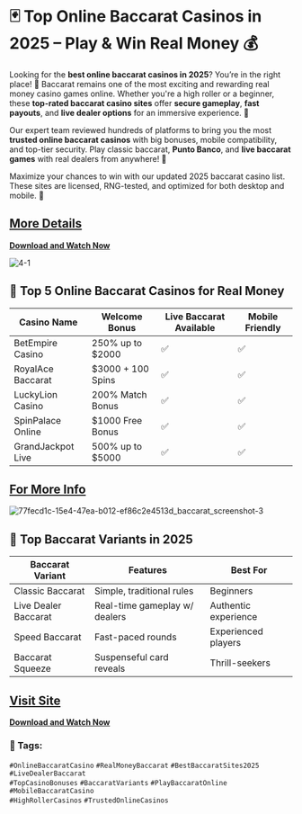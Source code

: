 # 🃏 Top Online Baccarat Casinos in 2025 – Play & Win Real Money 💰

Looking for the **best online baccarat casinos in 2025**? You’re in the right place! 🎯 Baccarat remains one of the most exciting and rewarding real money casino games online. Whether you're a high roller or a beginner, these **top-rated baccarat casino sites** offer **secure gameplay**, **fast payouts**, and **live dealer options** for an immersive experience. 💸

Our expert team reviewed hundreds of platforms to bring you the most **trusted online baccarat casinos** with big bonuses, mobile compatibility, and top-tier security. Play classic baccarat, **Punto Banco**, and **live baccarat games** with real dealers from anywhere! 📱

Maximize your chances to win with our updated 2025 baccarat casino list. These sites are licensed, RNG-tested, and optimized for both desktop and mobile. 🔐

[More Details](https://bitly.cx/Wzv00)
---
[**Download and Watch Now**](https://bitly.cx/gKaJP)

![4-1](https://github.com/user-attachments/assets/61e09e70-8e54-4b10-b373-0a72bf368412)

## 🎲 Top 5 Online Baccarat Casinos for Real Money

| Casino Name        | Welcome Bonus       | Live Baccarat Available | Mobile Friendly |
|--------------------|---------------------|--------------------------|-----------------|
| BetEmpire Casino   | 250% up to $2000    | ✅                        | ✅              |
| RoyalAce Baccarat  | $3000 + 100 Spins   | ✅                        | ✅              |
| LuckyLion Casino   | 200% Match Bonus    | ✅                        | ✅              |
| SpinPalace Online  | $1000 Free Bonus    | ✅                        | ✅              |
| GrandJackpot Live  | 500% up to $5000    | ✅                        | ✅              |

[For More Info](https://bitly.cx/YAxD)
---
![77fecd1c-15e4-47ea-b012-ef86c2e4513d_baccarat_screenshot-3](https://github.com/user-attachments/assets/93201610-1fad-43b1-9e41-f72716f0e156)

## 💼 Top Baccarat Variants in 2025

| Baccarat Variant     | Features                       | Best For               |
|----------------------|--------------------------------|------------------------|
| Classic Baccarat     | Simple, traditional rules      | Beginners              |
| Live Dealer Baccarat | Real-time gameplay w/ dealers  | Authentic experience   |
| Speed Baccarat       | Fast-paced rounds              | Experienced players    |
| Baccarat Squeeze     | Suspenseful card reveals       | Thrill-seekers         |

[Visit Site](https://bitly.cx/Z1tlo)
---
[**Download and Watch Now**](https://bitly.cx/9ku3E)
### 🔖 Tags:
`#OnlineBaccaratCasino` `#RealMoneyBaccarat` `#BestBaccaratSites2025` `#LiveDealerBaccarat`  
`#TopCasinoBonuses` `#BaccaratVariants` `#PlayBaccaratOnline` `#MobileBaccaratCasino`  
`#HighRollerCasinos` `#TrustedOnlineCasinos`

